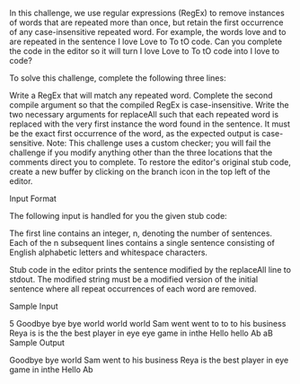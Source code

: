 In this challenge, we use regular expressions (RegEx) to remove instances of words that are repeated more than once, but retain the first occurrence of any case-insensitive repeated word. For example, the words love and to are repeated in the sentence I love Love to To tO code. Can you complete the code in the editor so it will turn I love Love to To tO code into I love to code?

To solve this challenge, complete the following three lines:

Write a RegEx that will match any repeated word.
Complete the second compile argument so that the compiled RegEx is case-insensitive.
Write the two necessary arguments for replaceAll such that each repeated word is replaced with the very first instance the word found in the sentence. It must be the exact first occurrence of the word, as the expected output is case-sensitive.
Note: This challenge uses a custom checker; you will fail the challenge if you modify anything other than the three locations that the comments direct you to complete. To restore the editor's original stub code, create a new buffer by clicking on the branch icon in the top left of the editor.

Input Format

The following input is handled for you the given stub code:

The first line contains an integer, n, denoting the number of sentences.
Each of the n subsequent lines contains a single sentence consisting of English alphabetic letters and whitespace characters.

Stub code in the editor prints the sentence modified by the replaceAll line to stdout. The modified string must be a modified version of the initial sentence where all repeat occurrences of each word are removed.

Sample Input

5
Goodbye bye bye world world world
Sam went went to to to his business
Reya is is the the best player in eye eye game
in inthe
Hello hello Ab aB
Sample Output

Goodbye bye world
Sam went to his business
Reya is the best player in eye game
in inthe
Hello Ab
